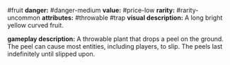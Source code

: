 #fruit
**danger:** #danger-medium
**value:** #price-low
**rarity:** #rarity-uncommon
**attributes:** #throwable #trap
**visual description:** A long bright yellow curved fruit. 

**gameplay description:** A throwable plant that drops a peel on the ground. The peel can cause most entities, including players, to slip. The peels last indefinitely until slipped upon.
